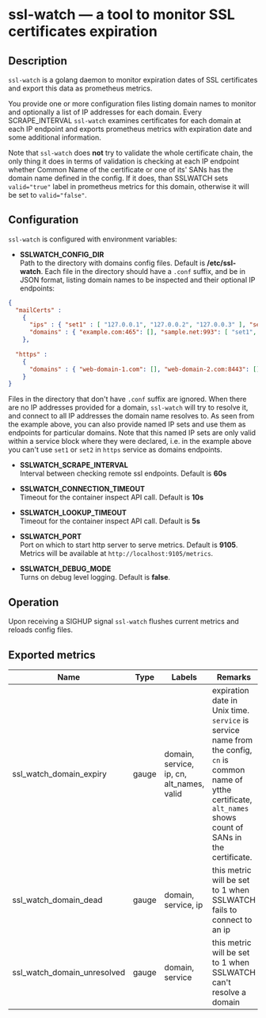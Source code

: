 ssl-watch — a tool to monitor SSL certificates expiration
=========================================================

Description
-------------

`ssl-watch` is a golang daemon to monitor expiration dates
of SSL certificates and export this data as prometheus metrics.

You provide one or more configuration files listing domain names to monitor
and optionally a list of IP addresses for each domain. Every SCRAPE_INTERVAL 
`ssl-watch` examines certificates for each domain at each IP endpoint and exports 
prometheus metrics with expiration date and some additional information. 

Note that `ssl-watch` does **not** try to validate the whole certificate chain, the only
thing it does in terms of validation is checking at each IP endpoint whether 
Common Name of the certificate or one of its' SANs has the domain name defined in the config.
If it does, than SSLWATCH sets `valid="true"` label in prometheus metrics for this domain,
otherwise it will be set to `valid="false"`.
 
Configuration
-------------

`ssl-watch` is configured with environment variables:

* **SSLWATCH_CONFIG_DIR**  
Path to the directory with domains config files. Default is **/etc/ssl-watch**.
Each file in the directory should have a `.conf` suffix, and be in JSON format, 
listing domain names to be inspected and their optional IP endpoints:

```json
{ 
  "mailCerts" :
    { 
      "ips" : { "set1" : [ "127.0.0.1", "127.0.0.2", "127.0.0.3" ], "set2": [ "127.0.0.4" ] },
      "domains" : { "example.com:465": [], "sample.net:993": [ "set1", "set2", "127.0.0.5" ] } 
    },
  
  "https" : 
    {
      "domains" : { "web-domain-1.com": [], "web-domain-2.com:8443": [], "secret-site.io": [ "192.168.0.7", "192.168.0.8" ] } 
    }
}
```

Files in the directory that don't have `.conf` suffix are ignored.
When there are no IP addresses provided for a domain, `ssl-watch` will try to resolve
it, and connect to all IP addresses the domain name resolves to. As seen from the example
above, you can also provide named IP sets and use them as endpoints for particular domains.
Note that this named IP sets are only valid within a service block where they were declared, i.e.
in the example above you can't use `set1` or `set2` in `https` service as domains endpoints.

* **SSLWATCH_SCRAPE_INTERVAL**  
Interval between checking remote ssl endpoints. Default is **60s**

* **SSLWATCH_CONNECTION_TIMEOUT**  
Timeout for the container inspect API call. Default is **10s**

* **SSLWATCH_LOOKUP_TIMEOUT**  
Timeout for the container inspect API call. Default is **5s**

* **SSLWATCH_PORT**  
Port on which to start http server to serve metrics. Default is **9105**.
Metrics will be available at `http://localhost:9105/metrics`.

* **SSLWATCH_DEBUG_MODE**  
Turns on debug level logging. Default is **false**.

Operation
---------

Upon receiving a SIGHUP signal `ssl-watch` flushes current metrics
and reloads config files.

Exported metrics
----------------

| Name | Type | Labels | Remarks |
| ---- | ---- | ------ | ------- |
| ssl_watch_domain_expiry | gauge | domain, service, ip, cn, alt_names, valid | expiration date in Unix time. `service` is service name from the config, `cn` is common name of ytthe certificate, `alt_names` shows count of SANs in the certificate. |
| ssl_watch_domain_dead | gauge | domain, service, ip | this metric will be set to 1 when SSLWATCH fails to connect to an ip |
| ssl_watch_domain_unresolved | gauge | domain, service | this metric will be set to 1 when SSLWATCH can't resolve a domain |

